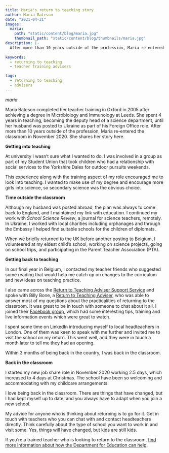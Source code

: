 ```yaml
---
title: Maria's return to teaching story
author: Maria Bateson
date: "2021-04-21"
images:
  maria:
    path: "static/content/blog/maria.jpg"
    thumbnail_path: "static/content/blog/thumbnails/maria.jpg"
description: |-
  After more than 10 years outside of the profession, Maria re-entered the classroom in November 2020. She describes how and why she returned to teaching.
    
keywords:
  - returning to teaching
  - teacher training advisers

tags:
  - returning to teaching
  - advisers
---
```


$maria$

Maria Bateson completed her teacher training in Oxford in 2005 after achieving a degree in Microbiology and Immunology at Leeds. She spent 4 years in teaching, becoming the deputy head of a science department, until her husband was posted to Ukraine as part of his Foreign Office role. After more than 10 years outside of the profession, Maria re-entered the classroom in November 2020. She shares her story here.

**Getting into teaching**

At university I wasn’t sure what I wanted to do. I was involved in a group as part of my Student Union that took children who had a relationship with social services to the Yorkshire Dales for outdoor pursuits weekends.

This experience along with the training aspect of my role encouraged me to look into teaching. I wanted to make use of my degree and encourage more girls into science, so secondary science was the obvious choice.

**Time outside the classroom**

Although my husband was posted abroad, the plan was always to come back to England, and I maintained my link with education. I continued my work with _School Science Review_, a journal for science teachers, remotely. In Ukraine, I worked with local charities including orphanages and through the Embassy I helped find suitable schools for the children of diplomats.

When we briefly returned to the UK before another posting to Belgium, I volunteered at my eldest child’s school, working on science projects, going on school trips, and participating in the Parent Teacher Association (PTA).

**Getting back to teaching**

In our final year in Belgium, I contacted my teacher friends who suggested some reading that would help me catch up on changes to the curriculum and new ideas on teaching practice.

I also came across the [Return to Teaching Adviser Support Service](/returning-to-teaching) and spoke with Billy Bone, a [Return to Teaching Adviser](/teacher-training-adviser/sign_up/identity), who was able to answer most of my questions about the practicalities of returning to the classroom. It was great to be in touch with someone to chat about it all. I joined their [Facebook group](https://www.facebook.com/groups/1120861644690211), which had some interesting tips, training and live information events which were great to watch.

I spent some time on LinkedIn introducing myself to local headteachers in London. One of them was keen to speak with me further and invited me to visit the school on my return. This went well, and they were in touch a month later to tell me they had an opening.

Within 3 months of being back in the country, I was back in the classroom.

**Back in the classroom**

I started my new job share role in November 2020 working 2.5 days, which increased to 4 days at Christmas. The school have been so welcoming and accommodating with my childcare arrangements.

I love being back in the classroom. There are things that have changed, but I had kept myself up to date, and you always have to adapt when you join a new school.

My advice for anyone who is thinking about returning is to go for it. Get in touch with teachers who you can chat with and contact headteachers directly. Think carefully about the type of school you want to work in and visit some. Yes, things will have changed, but kids are still kids.

If you’re a trained teacher who is looking to return to the classroom, [find more information about how the Department for Education can help](/returning-to-teaching).
